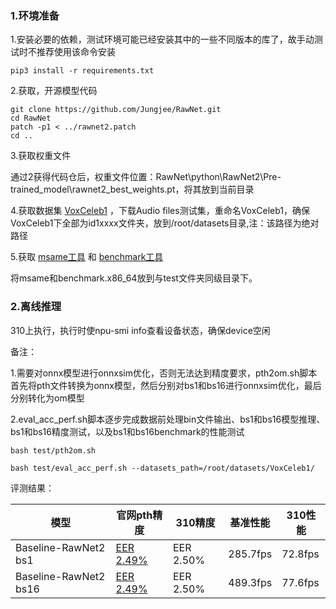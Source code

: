 ### 1.环境准备

1.安装必要的依赖，测试环境可能已经安装其中的一些不同版本的库了，故手动测试时不推荐使用该命令安装

```
pip3 install -r requirements.txt
```

2.获取，开源模型代码

```
git clone https://github.com/Jungjee/RawNet.git
cd RawNet
patch -p1 < ../rawnet2.patch
cd ..
```

3.获取权重文件

通过2获得代码仓后，权重文件位置：RawNet\python\RawNet2\Pre-trained_model\rawnet2_best_weights.pt，将其放到当前目录

4.获取数据集 [VoxCeleb1](https://www.robots.ox.ac.uk/~vgg/data/voxceleb/vox1.html) ，下载Audio files测试集，重命名VoxCeleb1，确保VoxCeleb1下全部为id1xxxx文件夹，放到/root/datasets目录,注：该路径为绝对路径

5.获取 [msame工具](https://gitee.com/ascend/tools/tree/master/msame) 和 [benchmark工具](https://gitee.com/ascend/cann-benchmark/tree/master/infer)

将msame和benchmark.x86_64放到与test文件夹同级目录下。

### 2.离线推理

310上执行，执行时使npu-smi info查看设备状态，确保device空闲

备注：

1.需要对onnx模型进行onnxsim优化，否则无法达到精度要求，pth2om.sh脚本首先将pth文件转换为onnx模型，然后分别对bs1和bs16进行onnxsim优化，最后分别转化为om模型

2.eval_acc_perf.sh脚本逐步完成数据前处理bin文件输出、bs1和bs16模型推理、bs1和bs16精度测试，以及bs1和bs16benchmark的性能测试

```
bash test/pth2om.sh  

bash test/eval_acc_perf.sh --datasets_path=/root/datasets/VoxCeleb1/
```

评测结果：

| 模型                  | 官网pth精度                                     | 310精度   | 基准性能 | 310性能 |
| --------------------- | ----------------------------------------------- | --------- | -------- | ------- |
| Baseline-RawNet2 bs1  | [EER 2.49%](https://github.com/Jungjee/RawNet/) | EER 2.50% | 285.7fps | 72.8fps |
| Baseline-RawNet2 bs16 | [EER 2.49%](https://github.com/Jungjee/RawNet/) | EER 2.50% | 489.3fps | 77.6fps |


